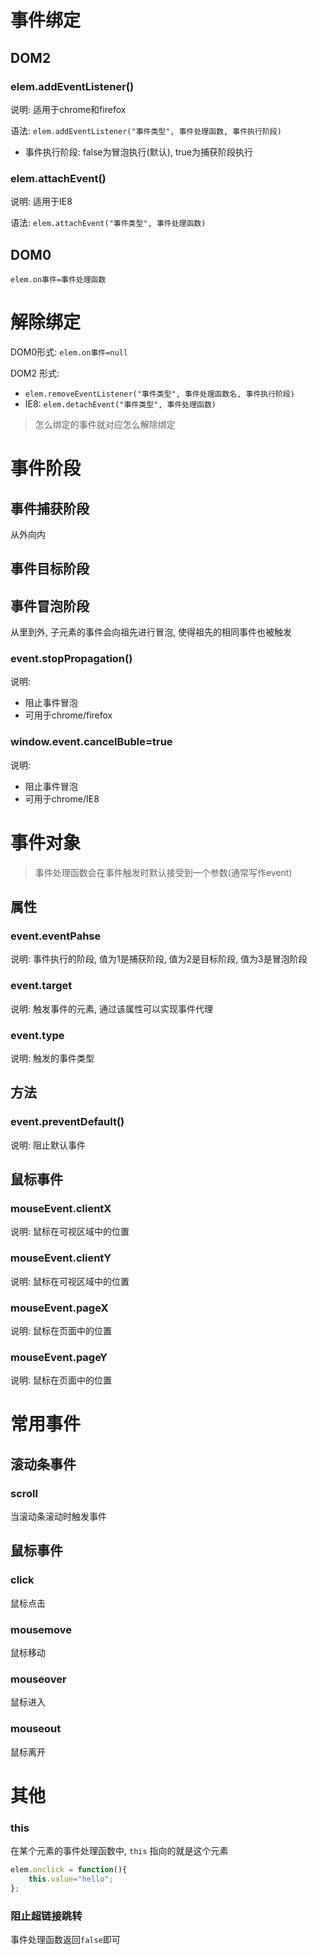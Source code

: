 # 事件绑定

## DOM2

### elem.addEventListener()

说明: 适用于chrome和firefox

语法: `elem.addEventListener("事件类型", 事件处理函数, 事件执行阶段)`

* 事件执行阶段: false为冒泡执行(默认), true为捕获阶段执行

### elem.attachEvent()

说明: 适用于IE8

语法: `elem.attachEvent("事件类型", 事件处理函数)`

## DOM0

`elem.on事件=事件处理函数`

# 解除绑定

DOM0形式: `elem.on事件=null`

DOM2 形式: 

- `elem.removeEventListener("事件类型", 事件处理函数名, 事件执行阶段)`
- IE8: `elem.detachEvent("事件类型", 事件处理函数)`

> 怎么绑定的事件就对应怎么解除绑定

# 事件阶段

## 事件捕获阶段

从外向内

## 事件目标阶段

## 事件冒泡阶段

从里到外, 子元素的事件会向祖先进行冒泡, 使得祖先的相同事件也被触发

### event.stopPropagation()

说明: 

- 阻止事件冒泡
- 可用于chrome/firefox

### window.event.cancelBuble=true

说明:

- 阻止事件冒泡
- 可用于chrome/IE8

# 事件对象

> 事件处理函数会在事件触发时默认接受到一个参数(通常写作event)

## 属性

### event.eventPahse

说明: 事件执行的阶段, 值为1是捕获阶段, 值为2是目标阶段, 值为3是冒泡阶段

### event.target

说明: 触发事件的元素, 通过该属性可以实现事件代理

### event.type

说明: 触发的事件类型

## 方法

### event.preventDefault()

说明: 阻止默认事件

## 鼠标事件

### mouseEvent.clientX

说明: 鼠标在可视区域中的位置

### mouseEvent.clientY

说明: 鼠标在可视区域中的位置

### mouseEvent.pageX

说明: 鼠标在页面中的位置

### mouseEvent.pageY

说明: 鼠标在页面中的位置

# 常用事件

## 滚动条事件

### scroll

当滚动条滚动时触发事件

## 鼠标事件

### click

鼠标点击

### mousemove

鼠标移动

### mouseover

鼠标进入

### mouseout

鼠标离开

# 其他

### this

在某个元素的事件处理函数中, `this` 指向的就是这个元素

```js
elem.onclick = function(){
    this.value="hello";
};
```

### 阻止超链接跳转

事件处理函数返回`false`即可

